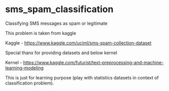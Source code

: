 # sms_spam_classification
Classifying SMS messages as spam or legitimate


This problem is taken from kaggle

Kaggle - https://www.kaggle.com/uciml/sms-spam-collection-dataset

Special thanx for providing datasets and below kernel

Kernel - https://www.kaggle.com/futurist/text-preprocessing-and-machine-learning-modeling


This is just for learning purpose (play with statistics datasets in context of classification problem).
